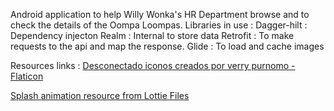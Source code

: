 Android application to help Willy Wonka's HR Department browse and to check the details of the
Oompa Loompas.
Libraries in use : 
Dagger-hilt : Dependency injecton
Realm : Internal to store data
Retrofit : To make requests to the api and map the response.
Glide : To load and cache images

Resources links  :
<a href="https://www.flaticon.es/iconos-gratis/desconectado" title="desconectado iconos">Desconectado iconos creados por verry purnomo - Flaticon</a>

<a href="https://lottiefiles.com/9878-background-full-screen" title="desconectado iconos">Splash animation resource from Lottie Files</a>